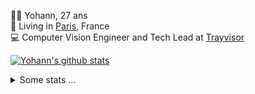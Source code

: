 <p>
  👨🏻 <bold>Yohann</bold>, 27 ans<br/>
  💼 Living in <a href="https://www.google.com/maps?q=paris">Paris</a>, France<br/>
  💻 Computer Vision Engineer and Tech Lead at <a href="https://trayvisor.com/">Trayvisor</a><br/>
</p>

<a href="https://github.com/anuraghazra/github-readme-stats"><img align="center" src="https://github-readme-stats-go94hl40s-yohann84l.vercel.app//api?username=yohann84L&show_icons=true&include_all_commits=true" alt="Yohann's github stats" /> </a>


<details>
  <summary>Some stats ...</summary><br/>
  

<!--START_SECTION:waka-->
![Code Time](http://img.shields.io/badge/Code%20Time-178%20hrs%2047%20mins-blue)

![Profile Views](http://img.shields.io/badge/Profile%20Views-0-blue)

**🐱 My GitHub Data** 

> 🏆 1,196 Contributions in the Year 2022
 > 
> 📦 440.5 kB Used in GitHub's Storage 
 > 
> 🚫 Not Opted to Hire
 > 
> 📜 24 Public Repositories 
 > 
> 🔑 21 Private Repositories  
 > 
**I'm an Early 🐤** 

```text
🌞 Morning    319 commits    ████████░░░░░░░░░░░░░░░░░   31.96% 
🌆 Daytime    559 commits    ██████████████░░░░░░░░░░░   56.01% 
🌃 Evening    119 commits    ███░░░░░░░░░░░░░░░░░░░░░░   11.92% 
🌙 Night      1 commits      ░░░░░░░░░░░░░░░░░░░░░░░░░   0.1%

```
📅 **I'm Most Productive on Thursday** 

```text
Monday       183 commits    ████░░░░░░░░░░░░░░░░░░░░░   18.34% 
Tuesday      169 commits    ████░░░░░░░░░░░░░░░░░░░░░   16.93% 
Wednesday    170 commits    ████░░░░░░░░░░░░░░░░░░░░░   17.03% 
Thursday     228 commits    █████░░░░░░░░░░░░░░░░░░░░   22.85% 
Friday       225 commits    █████░░░░░░░░░░░░░░░░░░░░   22.55% 
Saturday     14 commits     ░░░░░░░░░░░░░░░░░░░░░░░░░   1.4% 
Sunday       9 commits      ░░░░░░░░░░░░░░░░░░░░░░░░░   0.9%

```


📊 **This Week I Spent My Time On** 

```text
⌚︎ Time Zone: Europe/Paris

💬 Programming Languages: 
Python                   10 hrs 20 mins      ████████████░░░░░░░░░░░░░   48.29% 
JavaScript               5 hrs 26 mins       ██████░░░░░░░░░░░░░░░░░░░   25.43% 
Jupyter                  2 hrs 14 mins       ██░░░░░░░░░░░░░░░░░░░░░░░   10.49% 
SQL                      1 hr 12 mins        █░░░░░░░░░░░░░░░░░░░░░░░░   5.64% 
HTTP Request             37 mins             ░░░░░░░░░░░░░░░░░░░░░░░░░   2.95%

🔥 Editors: 
PyCharm                  15 hrs 56 mins      ██████████████████░░░░░░░   74.47% 
WebStorm                 5 hrs 28 mins       ██████░░░░░░░░░░░░░░░░░░░   25.53%

💻 Operating System: 
Mac                      21 hrs 24 mins      █████████████████████████   100.0%

```

**I Mostly Code in Python** 

```text
Python                   18 repos            ██████████████░░░░░░░░░░░   56.25% 
Java                     6 repos             ████░░░░░░░░░░░░░░░░░░░░░   18.75% 
JavaScript               2 repos             █░░░░░░░░░░░░░░░░░░░░░░░░   6.25% 
R                        2 repos             █░░░░░░░░░░░░░░░░░░░░░░░░   6.25% 
HTML                     1 repo              ░░░░░░░░░░░░░░░░░░░░░░░░░   3.12%

```



 Last Updated on 31/10/2022 02:31:58 UTC
<!--END_SECTION:waka-->
